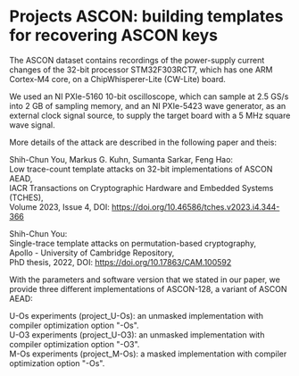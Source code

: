 # Projects ASCON: building templates for recovering ASCON keys

The ASCON dataset contains recordings of the power-supply current changes of the 32-bit processor STM32F303RCT7, which has one ARM Cortex-M4 core, on a ChipWhisperer-Lite (CW-Lite) board.

We used an NI PXIe-5160 10-bit oscilloscope, which can sample at 2.5 GS/s into 2 GB of sampling memory, and an NI PXIe-5423 wave generator, as an external clock signal source, to supply the target board with a 5 MHz square wave signal.

More details of the attack are described in the following paper and theis:

Shih-Chun You, Markus G. Kuhn, Sumanta Sarkar, Feng Hao:   
Low trace-count template attacks on 32-bit implementations of ASCON AEAD,  
IACR Transactions on Cryptographic Hardware and Embedded Systems (TCHES),  
Volume 2023, Issue 4, DOI: https://doi.org/10.46586/tches.v2023.i4.344-366  

Shih-Chun You:  
Single-trace template attacks on permutation-based cryptography,  
Apollo - University of Cambridge Repository,  
PhD thesis, 2022, DOI: https://doi.org/10.17863/CAM.100592  

With the parameters and software version that we stated in our paper, we provide three different implementations of ASCON-128, a variant of ASCON AEAD:

U-Os experiments (project_U-Os): an unmasked implementation with compiler optimization option "-Os".  
U-O3 experiments (project_U-O3): an unmasked implementation with compiler optimization option "-O3".  
M-Os experiments (project_M-Os): a masked implementation with compiler optimization option "-Os".  


